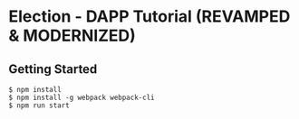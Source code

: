 
# Election - DAPP Tutorial (REVAMPED & MODERNIZED)


## Getting Started
```
$ npm install
$ npm install -g webpack webpack-cli
$ npm run start
```
